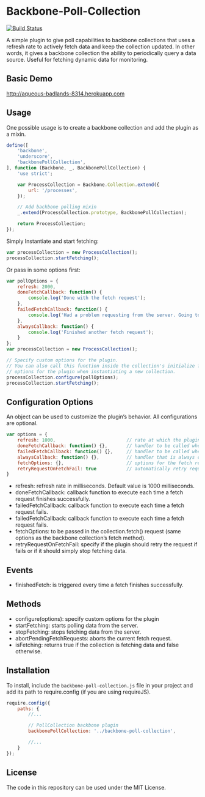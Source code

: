Backbone-Poll-Collection
==============
[![Build Status](https://travis-ci.org/pedrocatre/backbone-poll-collection.png)](https://travis-ci.org/pedrocatre/backbone-poll-collection)

A simple plugin to give poll capabilities to backbone collections that uses a refresh rate to actively fetch data and keep the collection updated. In other words, it gives a backbone collection the ability to periodically query a data source.
Useful for fetching dynamic data for monitoring.

## Basic Demo

http://aqueous-badlands-8314.herokuapp.com

## Usage

One possible usage is to create a backbone collection and add the plugin as a mixin.

```javascript
define([
    'backbone',
    'underscore',
    'backbonePollCollection',
], function (Backbone, _, BackbonePollCollection) {
    'use strict';

    var ProcessCollection = Backbone.Collection.extend({
        url: '/processes',
    });

    // Add backbone polling mixin
    _.extend(ProcessCollection.prototype, BackbonePollCollection);

    return ProcessCollection;
});
```

Simply Instantiate and start fetching:

```javascript
var processCollection = new ProcessCollection();
processCollection.startFetching();
```

Or pass in some options first:

```javascript
var pollOptions = {
    refresh: 2000,
    doneFetchCallback: function() {
        console.log('Done with the fetch request');
    },
    failedFetchCallback: function() {
        console.log('Had a problem requesting from the server. Going to keep trying.');
    },
    alwaysCallback: function() {
        console.log('Finished another fetch request');
    }
};
var processCollection = new ProcessCollection();

// Specify custom options for the plugin.
// You can also call this function inside the collection's initialize function and pass the
// options for the plugin when instantiating a new collection.
processCollection.configure(pollOptions);
processCollection.startFetching();
```

## Configuration Options

An object can be used to customize the plugin’s behavior. All configurations are optional.

```javascript
var options = {
    refresh: 1000,                          // rate at which the plugin fetches data
    doneFetchCallback: function() {},       // handler to be called when the Deferred object is resolved
    failedFetchCallback: function() {},     // handler to be called when the Deferred object is rejected
    alwaysCallback: function() {},          // handler that is always called when the fetch request finishes
    fetchOptions: {},                       // options for the fetch request
    retryRequestOnFetchFail: true           // automatically retry request on fetch failure
}
```

* refresh: refresh rate in milliseconds. Default value is 1000 milliseconds.
* doneFetchCallback: callback function to execute each time a fetch request finishes successfully.
* failedFetchCallback: callback function to execute each time a fetch request fails.
* failedFetchCallback: callback function to execute each time a fetch request fails.
* fetchOptions: to be passed in the collection.fetch() request (same options as the backbone collection’s fetch method).
* retryRequestOnFetchFail: specify if the plugin should retry the request if fails or if it should simply stop fetching data.

## Events

* finishedFetch: is triggered every time a fetch finishes successfully.

## Methods

* configure(options): specify custom options for the plugin
* startFetching: starts polling data from the server.
* stopFetching: stops fetching data from the server.
* abortPendingFetchRequests: aborts the current fetch request.
* isFetching: returns true if the collection is fetching data and false otherwise.

## Installation

To install, include the `backbone-poll-collection.js` file in your project and add its path to require.config (if you are using requireJS).

```javascript
require.config({
    paths: {
        //...

        // PollCollection backbone plugin
        backbonePollCollection: '../backbone-poll-collection',

        //...
    }
});
```

## License

The code in this repository can be used under the MIT License.